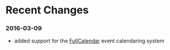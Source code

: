 Recent Changes
==============


### 2016-03-09
* added support for the [FullCalendar](http://fullcalendar.io/) event calendaring system
